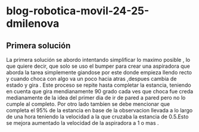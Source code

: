 # blog-robotica-movil-24-25-dmilenova

## Primera solución 
   
   La primera solución se abordo intentando simplificar lo maximo posible , lo que quiere decir, que solo se uso el bumper para crear una aspiradora que aborda la tarea simplemente giandose por este donde empieza llendo recto y cuando choca con algo va un poco hacia atras ,despues cambia de estado y gira . Este proceso se repite hasta completar la estancia, teniendo en cuenta que gira mendianamente 90 grado cada ves que choca fue creda medianamente de la idea del primer dia de ir de pared a pared pero no lo cumple al completo. Por otro lado tambien se debe mencionar que completa el 95% de la estancia en base de la observacion llevada a lo largo de una hora teniendo la velocidad a la que cruzaba la estancia de 0.5.Esto se mejora aumentado la velocidad de la aspiradora a 1 o mas .
   

